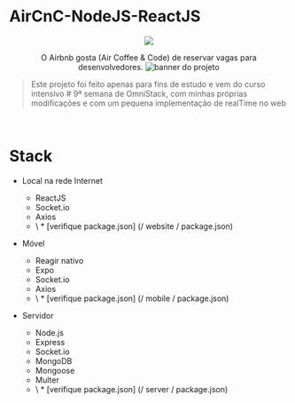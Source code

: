 # AirCnC-NodeJS-ReactJS

<p align = "center">
  <img src = "mobile/src/assets/logo@3x.png" />
</p>

<p align = "center">
O Airbnb gosta (Air Coffee & Code) de reservar vagas para desenvolvedores.

<img src = "banner.png" alt = "banner do projeto" />

> Este projeto foi feito apenas para fins de estudo e vem do curso intensivo # 9ª semana de OmniStack, com minhas próprias modificações e com um pequena implementação de realTime no web
</p> <br/>

</p>

# Stack

- Local na rede Internet
  - ReactJS
  - Socket.io
  - Axios
  - \ * [verifique package.json] (/ website / package.json)

- Móvel
  - Reagir nativo
  - Expo
  - Socket.io
  - Axios
  - \ * [verifique package.json] (/ mobile / package.json)  

- Servidor
  - Node.js
  - Express
  - Socket.io
  - MongoDB
  - Mongoose
  - Multer
  - \ * [verifique package.json] (/ server / package.json)
